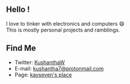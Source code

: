 [1]: https://twitter.com/KushanthaW
[2]: mailto:kushantha7@protonmail.com
[3]: https://kushantha7.github.io/
## Hello !

I love to tinker with electronics and computers :smile: \
This is mostly personal projects and ramblings.

## Find Me
+ Twitter: [KushanthaW][1]
+ E-mail: [kushantha7@protonmail.com][2]
+ Page: [kayseven's place][3]


<!--
**kushantha7/kushantha7** is a ✨ _special_ ✨ repository because its `README.md` (this file) appears on your GitHub profile.

Here are some ideas to get you started:

- 🔭 I’m currently working on ...
- 🌱 I’m currently learning ...
- 👯 I’m looking to collaborate on ...
- 🤔 I’m looking for help with ...
- 💬 Ask me about ...
- 📫 How to reach me: ...
- 😄 Pronouns: ...
- ⚡ Fun fact: ...
-->
